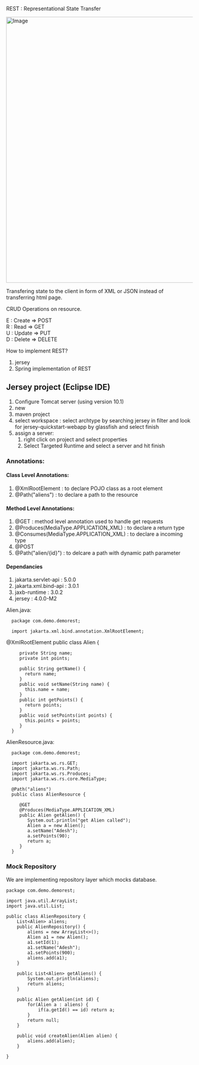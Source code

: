 REST : Representational State Transfer

<img width="717" alt="Image" src="https://github.com/user-attachments/assets/e569f2ed-d9cd-4312-b4e0-933b643d4fa9" />


Transfering state to the client in form of XML or JSON instead of transferring html page.


CRUD Operations on resource.


E : Create => POST\
R : Read => GET\
U : Update => PUT\
D : Delete => DELETE

How to implement REST?
1. jersey
2. Spring implementation of REST

## Jersey project (Eclipse IDE)

1. Configure Tomcat server (using version 10.1)
2. new
3. maven project 
4. select workspace : select archtype by searching jersey in filter and look for jersey-quickstart-webapp by glassfish and select finish
5. assign a server:
   1. right click on project and select properties
   2. Select Targeted Runtime and select a server and hit finish


### Annotations:

#### Class Level Annotations:
1. @XmlRootElement : to declare POJO class as a root element
2. @Path("aliens") : to declare a path to the resource

#### Method Level Annotations:
1. @GET : method level annotation used to handle get requests
2. @Produces(MediaType.APPLICATION_XML) : to declare a return type
3. @Consumes(MediaType.APPLICATION_XML) : to declare a incoming type
4. @POST
5. @Path("alien/{id}") : to delcare a path with dynamic path parameter

#### Dependancies
1. jakarta.servlet-api : 5.0.0
2. jakarta.xml.bind-api : 3.0.1
3. jaxb-runtime : 3.0.2
4. jersey : 4.0.0-M2


Alien.java:

      package com.demo.demorest;
      
      import jakarta.xml.bind.annotation.XmlRootElement;
      
@XmlRootElement
      public class Alien {

         private String name;
         private int points;
         
         public String getName() {
           return name;
         }
         public void setName(String name) {
           this.name = name;
         }
         public int getPoints() {
           return points;
         }
         public void setPoints(int points) {
           this.points = points;
         }
      }

AlienResource.java:

      package com.demo.demorest;
      
      import jakarta.ws.rs.GET;
      import jakarta.ws.rs.Path;
      import jakarta.ws.rs.Produces;
      import jakarta.ws.rs.core.MediaType;
      
      @Path("aliens")
      public class AlienResource {

         @GET
         @Produces(MediaType.APPLICATION_XML)
         public Alien getAlien() {
            System.out.println("get Alien called");
            Alien a = new Alien();
            a.setName("Adesh");
            a.setPoints(90);
            return a;
         }
      }


### Mock Repository

We are implementing repository layer which mocks database.


    package com.demo.demorest;
    
    import java.util.ArrayList;
    import java.util.List;
    
    public class AlienRepository {
        List<Alien> aliens;
        public AlienRepository() {
            aliens = new ArrayList<>();
            Alien a1 = new Alien();
            a1.setId(1);
            a1.setName("Adesh");
            a1.setPoints(900);
            aliens.add(a1);
        }
    
        public List<Alien> getAliens() {
            System.out.println(aliens);
            return aliens;
        }
        
        public Alien getAlien(int id) {
            for(Alien a : aliens) {
                if(a.getId() == id) return a;
            }
            return null;
        }
    
        public void createAlien(Alien alien) {
            aliens.add(alien); 
	    }

    }
